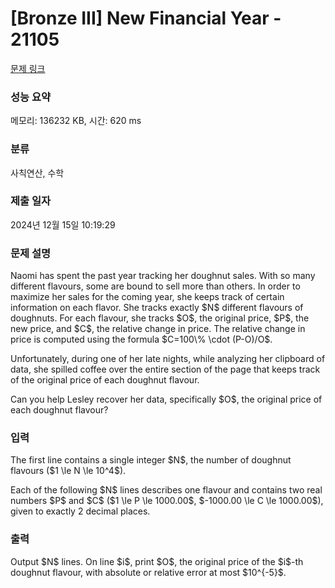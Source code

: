 # [Bronze III] New Financial Year - 21105 

[문제 링크](https://www.acmicpc.net/problem/21105) 

### 성능 요약

메모리: 136232 KB, 시간: 620 ms

### 분류

사칙연산, 수학

### 제출 일자

2024년 12월 15일 10:19:29

### 문제 설명

<p>Naomi has spent the past year tracking her doughnut sales. With so many different flavours, some are bound to sell more than others. In order to maximize her sales for the coming year, she keeps track of certain information on each flavor. She tracks exactly $N$ different flavours of doughnuts. For each flavour, she tracks $O$, the original price, $P$, the new price, and $C$, the relative change in price. The relative change in price is computed using the formula $C=100\% \cdot (P-O)/O$.</p>

<p>Unfortunately, during one of her late nights, while analyzing her clipboard of data, she spilled coffee over the entire section of the page that keeps track of the original price of each doughnut flavour.</p>

<p>Can you help Lesley recover her data, specifically $O$, the original price of each doughnut flavour?</p>

### 입력 

 <p>The first line contains a single integer $N$, the number of doughnut flavours ($1 \le N \le 10^4$).</p>

<p>Each of the following $N$ lines describes one flavour and contains two real numbers $P$ and $C$ ($1 \le P \le 1000.00$, $-1000.00 \le C \le 1000.00$), given to exactly 2 decimal places.</p>

### 출력 

 <p>Output $N$ lines. On line $i$, print $O$, the original price of the $i$-th doughnut flavour, with absolute or relative error at most $10^{-5}$.</p>

